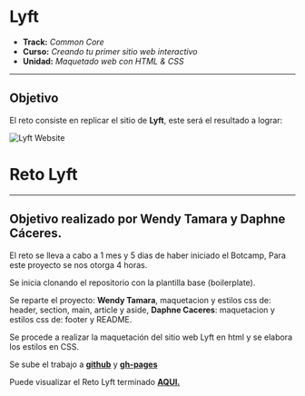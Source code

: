 # Lyft

* **Track:** _Common Core_
* **Curso:** _Creando tu primer sitio web interactivo_
* **Unidad:** _Maquetado web con HTML & CSS_

***

## Objetivo

El reto consiste en replicar el sitio de **Lyft**, este será el resultado
a lograr:

![Lyft Website](docs/fullpage.png)

# **Reto Lyft**

***
## Objetivo realizado por Wendy Tamara y Daphne Cáceres.

El reto se lleva a cabo a 1 mes y 5 dias de haber iniciado el Botcamp, Para este proyecto se nos otorga 4 horas.

Se inicia clonando  el repositorio con la plantilla base (boilerplate).

Se reparte el proyecto: **Wendy Tamara**, maquetacion y estilos css de: header, section, main, article y aside, **Daphne Caceres**: maquetacion y estilos css de: footer y README.

Se  procede a realizar la maquetación del sitio web Lyft en html y se elabora los estilos en CSS.

Se sube el trabajo a [**github**](https://github.com/wendytamara/lyft/)  y   [**gh-pages**](https://wendytamara.github.io/lyft/)

Puede visualizar el Reto Lyft terminado  [**AQUI.**](https://wendytamara.github.io/lyft/)
